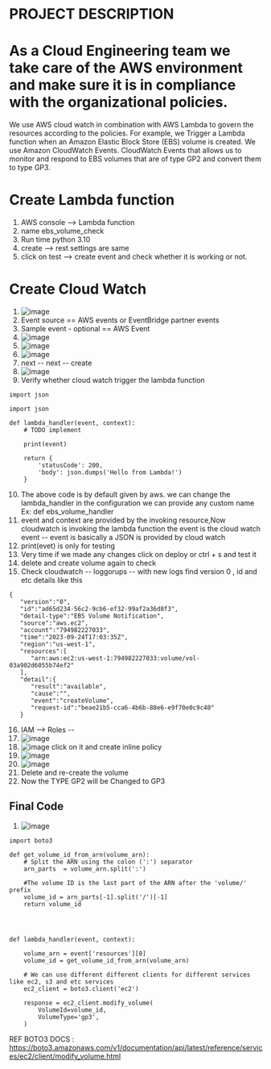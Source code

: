 # PROJECT DESCRIPTION

# As a Cloud Engineering team we take care of the AWS environment and make sure it is in compliance with the organizational policies.
We use AWS cloud watch in combination with AWS Lambda to govern the resources according to the policies.
For example, we Trigger a Lambda function when an Amazon Elastic Block Store (EBS) volume is created. We use Amazon CloudWatch
Events. CloudWatch Events that allows us to monitor and respond to EBS volumes that are of type GP2 and convert them to type GP3.

# Create Lambda function
1) AWS console --> Lambda function
2) name ebs_volume_check
3) Run time python 3.10
4) create --> rest settings are same
5) click on test --> create event and check whether it is working or not.

# Create Cloud Watch
1) ![image](https://github.com/pavankumar0077/Complete-DevOps/assets/40380941/6cb939f4-c1e2-4bde-a040-1ed25463fe3e)
2) Event source ==  AWS events or EventBridge partner events
3) Sample event - optional == AWS Event
4) ![image](https://github.com/pavankumar0077/Complete-DevOps/assets/40380941/d27ef430-ce45-420e-a9a4-9c8965d71d25)
5) ![image](https://github.com/pavankumar0077/Complete-DevOps/assets/40380941/e08ff7f7-f859-4129-9f6f-46989f90f4c5)
6) ![image](https://github.com/pavankumar0077/Complete-DevOps/assets/40380941/938eb545-fbe4-4cab-87a7-2cfa9ed9875e)
7) next -- next -- create
8) ![image](https://github.com/pavankumar0077/Complete-DevOps/assets/40380941/ace6d93a-9299-49b2-8aed-9e2fdcc6d6ff)
9) Verify whether cloud watch trigger the lambda function

```
import json

import json

def lambda_handler(event, context):
    # TODO implement
    
    print(event)
    
    return {
        'statusCode': 200,
        'body': json.dumps('Hello from Lambda!')
    }

```
10) The above code is by default given by aws. we can change the lambda_handler in the configuration we can provide any custom name Ex: def ebs_volume_handler
11) event and context are provided by the invoking resource,Now cloudwatch is invoking the lambda function the event is the cloud watch event -- event is basically a JSON is provided by cloud watch
12) print(evet) is only for testing
13) Very time if we made any changes click on deploy or ctrl + s and test it
14) delete and create volume again to check
15) Check cloudwatch -- loggorups -- with new logs find version 0 , id and etc details like this
```
{
   "version":"0",
   "id":"ad65d234-56c2-9cb6-ef32-99af2a36d8f3",
   "detail-type":"EBS Volume Notification",
   "source":"aws.ec2",
   "account":"794982227033",
   "time":"2023-09-24T17:03:35Z",
   "region":"us-west-1",
   "resources":[
      "arn:aws:ec2:us-west-1:794982227033:volume/vol-03a902d6055b74ef2"
   ],
   "detail":{
      "result":"available",
      "cause":"",
      "event":"createVolume",
      "request-id":"beae21b5-cca6-4b6b-88e6-e9f70e0c9c40"
   }
```
16) IAM --> Roles --
17) ![image](https://github.com/pavankumar0077/Complete-DevOps/assets/40380941/317fb32b-2c9e-4460-9e1e-b2a789580f54)
18) ![image](https://github.com/pavankumar0077/Complete-DevOps/assets/40380941/7648f2e5-bae8-44a6-b059-0ee24cceeef6)  click on it and create inline policy
19) ![image](https://github.com/pavankumar0077/Complete-DevOps/assets/40380941/14b1998d-9b5c-461a-8c57-5fbd03eb3417)
20) ![image](https://github.com/pavankumar0077/Complete-DevOps/assets/40380941/45b2d7b8-2d8f-4b2b-b523-c9afcf5f6d6c)
21) Delete and re-create the volume
22) Now the TYPE GP2 will be Changed to GP3

Final Code
--
1) ![image](https://github.com/pavankumar0077/Complete-DevOps/assets/40380941/1ba1d226-aa45-4532-9c6d-c0f87d31ca0e)
```
import boto3

def get_volume_id_from_arn(volume_arn):
    # Split the ARN using the colon (':') separator
    arn_parts  = volume_arn.split(':')
    
    #The volume ID is the last part of the ARN after the 'volume/' prefix
    volume_id = arn_parts[-1].split('/')[-1]
    return volume_id
    
    
    

def lambda_handler(event, context):
    
    volume_arn = event['resources'][0]
    volume_id = get_volume_id_from_arn(volume_arn)
    
    # We can use different different clients for different services like ec2, s3 and etc services 
    ec2_client = boto3.client('ec2')
    
    response = ec2_client.modify_volume(
        VolumeId=volume_id,
        VolumeType='gp3',
    )
```

REF BOTO3 DOCS : https://boto3.amazonaws.com/v1/documentation/api/latest/reference/services/ec2/client/modify_volume.html




